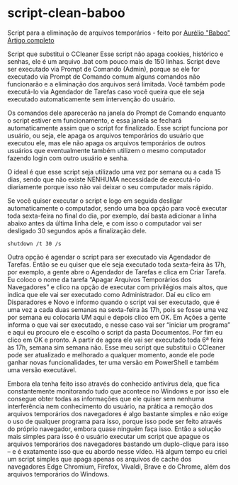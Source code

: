 # script-clean-baboo
 Script para a eliminação de arquivos temporários - feito por [Aurélio "Baboo"](baboo.com.br)
 [Artigo completo](https://www.baboo.com.br/windows-10/conteudo-essencial-windows/script-que-substitui-o-ccleaner/)

Script que substitui o CCleaner
Esse script não apaga cookies, histórico e senhas, ele é um arquivo .bat com pouco mais de 150 linhas.
Script deve ser executado via Prompt de Comando (Admin), porque se ele for executado via Prompt de Comando comum alguns comandos não funcionarão e a eliminação dos arquivos será limitada. Você também pode executá-lo via Agendador de Tarefas caso você queira que ele seja executado automaticamente sem intervenção do usuário.

Os comandos dele aparecerão na janela do Prompt de Comando enquanto o script estiver em funcionamento, e essa janela se fechará automaticamente assim que o script for finalizado.
Esse script funciona por usuário, ou seja, ele apaga os arquivos temporários do usuário que executou ele, mas ele não apaga os arquivos temporários de outros usuários que eventualmente também utilizem o mesmo computador fazendo login com outro usuário e senha.

O ideal é que esse script seja utilizado uma vez por semana ou a cada 15 dias, sendo que não existe NENHUMA necessidade de executá-lo diariamente porque isso não vai deixar o seu computador mais rápido.

Se você quiser executar o script e logo em seguida desligar automaticamente o computador, sendo uma boa opção para você executar toda sexta-feira no final do dia, por exemplo, daí basta adicionar a linha abaixo antes da última linha dele, e com isso o computador vai ser desligado 30 segundos após a finalização dele.

```shutdown /t 30 /s```

Outra opção é agendar o script para ser executado via Agendador de Tarefas. Então se eu quiser que ele seja executado toda sexta-feira às 17h, por exemplo, a gente abre o Agendador de Tarefas e clica em Criar Tarefa. Eu coloco o nome da tarefa “Apagar Arquivos Temporários dos Navegadores” e clico na opção de executar com privilégios mais altos, que indica que ele vai ser executado como Administrador.
Daí eu clico em Disparadores e Novo e informo quando o script vai ser executado, que é uma vez a cada duas semanas na sexta-feira às 17h, pois se fosse uma vez por semana eu colocaria UM aqui e depois clico em OK. Em Ações a gente informa o que vai ser executado, e nesse caso vai ser “iniciar um programa”
e aqui eu procuro ele e escolho o script da pasta Documentos.
Por fim eu clico em OK e pronto. A partir de agora ele vai ser executado toda 6ª feira às 17h, semana sim semana não.
Esse meu script que substitui o CCleaner pode ser atualizado e melhorado a qualquer momento, aonde ele pode ganhar novas funcionalidades, ter uma versão em PowerShell e também uma versão executável.

Embora ela tenha feito isso através do conhecido antivírus dela, que fica constantemente monitorando tudo que acontece no Windows e por isso ele consegue obter todas as informações que ele quiser sem nenhuma interferência nem conhecimento do usuário, na prática a remoção dos arquivos temporários dos navegadores é algo bastante simples e não exige o uso de qualquer programa para isso, porque isso pode ser feito através do próprio navegador, embora quase ninguém faça isso.
Então a solução mais simples para isso é o usuário executar um script que apague os arquivos temporários dos navegadores bastando um duplo-clique para isso – e é exatamente isso que eu abordo nesse vídeo.
Há algum tempo eu criei um script simples que apaga apenas os arquivos de cache dos navegadores Edge Chromium, Firefox, Vivaldi, Brave e do Chrome,
além dos arquivos temporários do Windows.